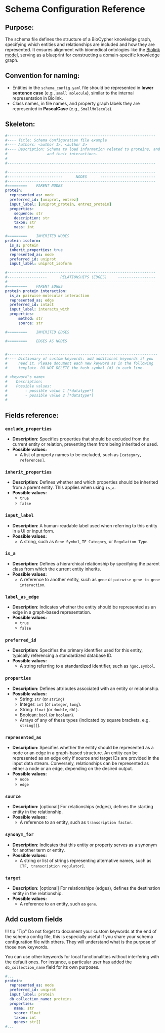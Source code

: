 # Schema Configuration Reference

## Purpose:

The schema file defines the structure of a BioCypher knowledge graph, specifying which entities and relationships are included and how they are represented. It ensures alignment with biomedical ontologies like the [Biolink model](https://biolink.github.io/biolink-model/), serving as a blueprint for constructing a domain-specific knowledge graph.

## Convention for naming:

- Entities in the `schema_config.yaml` file should be represented in **lower sentence case** (e.g., `small molecule`), similar to the internal representation in Biolink.
- Class names, in file names, and property graph labels they are represented in **PascalCase** (e.g., `SmallMolecule`).


## Skeleton:

```yaml
#-------------------------------------------------------------------
#---- Title: Schema Configuration file example
#---- Authors: <author 1>, <author 2>
#---- Description: Schema to load information related to proteins, and
#                  and their interactions.
#
#-------------------------------------------------------------------

#-------------------------------------------------------------------
#-------------------------      NODES      -------------------------
#-------------------------------------------------------------------
#=========    PARENT NODES
protein:
  represented_as: node
  preferred_id: [uniprot, entrez]
  input_label: [uniprot_protein, entrez_protein]
  properties:
    sequence: str
    description: str
    taxon: str
    mass: int

#=========    INHERITED NODES
protein isoform:
  is_a: protein
  inherit_properties: true
  represented_as: node
  preferred_id: uniprot
  input_label: uniprot_isoform

#-------------------------------------------------------------------
#------------------      RELATIONSHIPS (EDGES)     -----------------
#-------------------------------------------------------------------
#=========    PARENT EDGES
protein protein interaction:
  is_a: pairwise molecular interaction
  represented_as: edge
  preferred_id: intact
  input_label: interacts_with
  properties:
      method: str
      source: str

#=========    INHERITED EDGES

#=========    EDGES AS NODES


#--------------------------------------------------------------------
#---- Dictionary of custom keywords: add additional keywords if you
#     need it. Please document each new keyword as in the following
#     template. DO NOT DELETE the hash symbol (#) in each line.

# <keyword's name>
#    Description:
#    Possible values:
#        - possible value 1 [*datatype*]
#        - possible value 2 [*datatype*]
#

```

## Fields reference:

### `exclude_properties`
- **Description:** Specifies properties that should be excluded from the current entity or relation, preventing them from being inherited or used.
- **Possible values:**
  - A list of property names to be excluded, such as `[category, references]`.

### `inherit_properties`
- **Description:**  Defines whether and which properties should be inherited from a parent entity. This applies when using `is_a`.
- **Possible values:**
  - `true`
  - `false`

### `input_label`
- **Description:** A human-readable label used when referring to this entity in a UI or input form.
- **Possible values:**
  - A string, such as `Gene Symbol`, `TF Category`, or `Regulation Type`.

### `is_a`
- **Description:** Defines a hierarchical relationship by specifying the parent class from which the current entity inherits.
- **Possible values:**
  - A reference to another entity, such as `gene` or `pairwise gene to gene interaction`.

### `label_as_edge`
- **Description:** Indicates whether the entity should be represented as an edge in a graph-based representation.
- **Possible values:**
  - `true`
  - `false`

### `preferred_id`
- **Description:** Specifies the primary identifier used for this entity, typically referencing a standardized database ID.
- **Possible values:**
  - A string referring to a standardized identifier, such as `hgnc.symbol`.

### `properties`
- **Description:** Defines attributes associated with an entity or relationship.
- **Possible values:**
  - String: `str` (or `string`)
  - Integer: `int` (or `integer`, `long`).
  - String: `float` (or `double`, `dbl`).
  - Boolean: `bool` (or `boolean`).
  - Arrays of any of these types (indicated by square brackets, e.g. `string[]`).

### `represented_as`
- **Description:** Specifies whether the entity should be represented as a node or an edge in a graph-based structure. An entity can be represented as an edge only if source and target IDs are provided in the input data stream. Conversely, relationships can be represented as either a node or an edge, depending on the desired output.
- **Possible values:**
  - `node`
  - `edge`

### `source`
- **Description:** [optional] For relationships (edges), defines the starting entity in the relationship.
- **Possible values:**
  - A reference to an entity, such as `transcription factor`.

### `synonym_for`
- **Description:** Indicates that this entity or property serves as a synonym for another term or entity.
- **Possible values:**
  - A string or list of strings representing alternative names, such as `[TF, transcription regulator]`.

### `target`
- **Description:** [optional] For relationships (edges), defines the destination entity in the relationship.
- **Possible values:**
  - A reference to an entity, such as `gene`.

## Add custom fields
!!! tip "Tip"
    Do not forget to document your custom keywords at the end of the schema config file, this is especially useful if you share your schema configuration file with others. They will understand what is the purpose of those new keywords.

You can use other keywords for local functionalities without interfering with the default ones. For instance, a particular user has added the `db_collection_name` field for its own purposes.

```yaml title="Example: schema configuration with a custom keyword" hl_lines="6"
#...
protein:
  represented_as: node
  preferred_id: uniprot
  input_label: protein
  db_collection_name: proteins
  properties:
    name: str
    score: float
    taxon: int
    genes: str[]
#...
```
